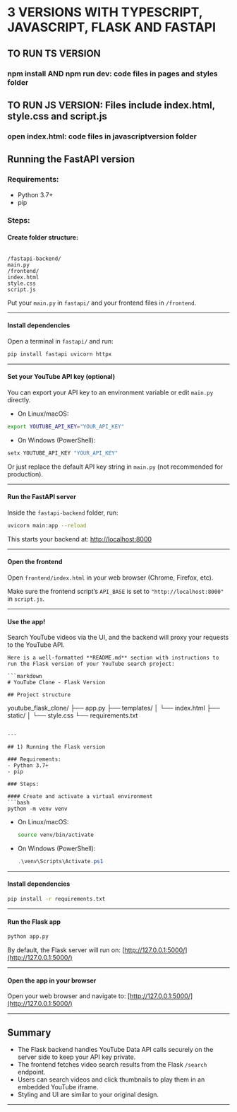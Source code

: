 # 3 VERSIONS WITH TYPESCRIPT, JAVASCRIPT, FLASK AND FASTAPI
## TO RUN TS VERSION
### npm install AND npm run dev: code files in pages and styles folder
## TO RUN JS VERSION: Files include index.html, style.css and script.js
### open index.html: code files in javascriptversion folder

## Running the FastAPI version

### Requirements:
- Python 3.7+
- pip

### Steps:

#### Create folder structure:
```

/fastapi-backend/
main.py
/frontend/
index.html
style.css
script.js

````
Put your `main.py` in `fastapi/` and your frontend files in `/frontend`.

---

#### Install dependencies

Open a terminal in `fastapi/` and run:
```bash
pip install fastapi uvicorn httpx
````

---

#### Set your YouTube API key (optional)

You can export your API key to an environment variable or edit `main.py` directly.

* On Linux/macOS:

```bash
export YOUTUBE_API_KEY="YOUR_API_KEY"
```

* On Windows (PowerShell):

```powershell
setx YOUTUBE_API_KEY "YOUR_API_KEY"
```

Or just replace the default API key string in `main.py` (not recommended for production).

---

#### Run the FastAPI server

Inside the `fastapi-backend` folder, run:

```bash
uvicorn main:app --reload
```

This starts your backend at: [http://localhost:8000](http://localhost:8000)

---

#### Open the frontend

Open `frontend/index.html` in your web browser (Chrome, Firefox, etc).

Make sure the frontend script’s `API_BASE` is set to `"http://localhost:8000"` in `script.js`.

---

#### Use the app!

Search YouTube videos via the UI, and the backend will proxy your requests to the YouTube API.

```
Here is a well-formatted **README.md** section with instructions to run the Flask version of your YouTube search project:

```markdown
# YouTube Clone - Flask Version

## Project structure

```

youtube\_flask\_clone/
├── app.py
├── templates/
│   └── index.html
├── static/
│   └── style.css
└── requirements.txt

````

---

## 1) Running the Flask version

### Requirements:
- Python 3.7+
- pip

### Steps:

#### Create and activate a virtual environment
```bash
python -m venv venv
````

* On Linux/macOS:

  ```bash
  source venv/bin/activate
  ```
* On Windows (PowerShell):

  ```powershell
  .\venv\Scripts\Activate.ps1
  ```

---

#### Install dependencies

```bash
pip install -r requirements.txt
```

---

#### Run the Flask app

```bash
python app.py
```

By default, the Flask server will run on:
[http://127.0.0.1:5000/](http://127.0.0.1:5000/)

---

#### Open the app in your browser

Open your web browser and navigate to:
[http://127.0.0.1:5000/](http://127.0.0.1:5000/)

---

## Summary

* The Flask backend handles YouTube Data API calls securely on the server side to keep your API key private.
* The frontend fetches video search results from the Flask `/search` endpoint.
* Users can search videos and click thumbnails to play them in an embedded YouTube iframe.
* Styling and UI are similar to your original design.

---


